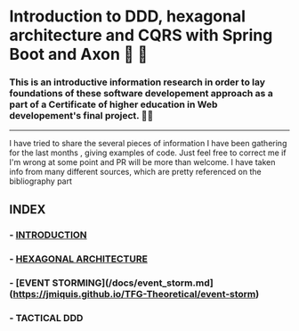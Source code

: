 # Introduction to DDD, hexagonal architecture and CQRS with Spring Boot and Axon  👶 📖

### This is an introductive information research in order to lay foundations of these software developement approach as a part of a Certificate of higher education in Web developement's final project. 👨‍🎓
-----
I have tried to share the several pieces of information I have been gathering for the last months , giving examples of code.
Just feel free to correct me if I'm wrong at some point and PR will be more than welcome.
I have taken info from many different sources, which are pretty referenced on the bibliography part


INDEX
-----


### - [INTRODUCTION](/docs/introduction.md)
### - [HEXAGONAL ARCHITECTURE](/docs/hexagonal_architecture.md)
### - [EVENT STORMING](/docs/event_storm.md](https://jmiquis.github.io/TFG-Theoretical/event-storm)
### - TACTICAL DDD
